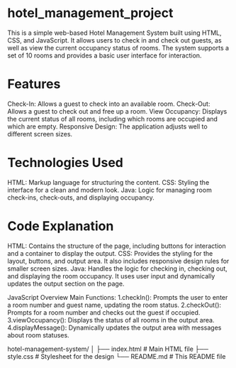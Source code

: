 # hotel_management_project
This is a simple web-based Hotel Management System built using HTML, CSS, and JavaScript. It allows users to check in and check out guests, as well as view the current occupancy status of rooms. The system supports a set of 10 rooms and provides a basic user interface for interaction.

# Features
Check-In: Allows a guest to check into an available room.
Check-Out: Allows a guest to check out and free up a room.
View Occupancy: Displays the current status of all rooms, including which rooms are occupied and which are empty.
Responsive Design: The application adjusts well to different screen sizes.
# Technologies Used
HTML: Markup language for structuring the content.
CSS: Styling the interface for a clean and modern look.
Java: Logic for managing room check-ins, check-outs, and displaying occupancy.
# Code Explanation
HTML: Contains the structure of the page, including buttons for interaction and a container to display the output.
CSS: Provides the styling for the layout, buttons, and output area. It also includes responsive design rules for smaller screen sizes.
Java: Handles the logic for checking in, checking out, and displaying the room occupancy. It uses user input and dynamically updates the output section on the page.

JavaScript Overview Main Functions: 1.checkIn(): Prompts the user to enter a room number and guest name, updating the room status. 2.checkOut(): Prompts for a room number and checks out the guest if occupied. 3.viewOccupancy(): Displays the status of all rooms in the output area. 4.displayMessage(): Dynamically updates the output area with messages about room statuses.

hotel-management-system/
│
├── index.html            # Main HTML file
├── style.css             # Stylesheet for the design
└── README.md             # This README file

